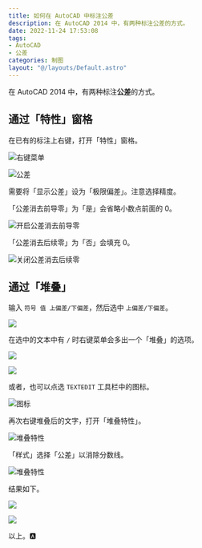 ```yaml
---
title: 如何在 AutoCAD 中标注公差
description: 在 AutoCAD 2014 中，有两种标注公差的方式。
date: 2022-11-24 17:53:08
tags:
- AutoCAD
- 公差
categories: 制图
layout: "@/layouts/Default.astro"
---
```


在 AutoCAD 2014 中，有两种标注**公差**的方式。

## 通过「特性」窗格

在已有的标注上右键，打开「特性」窗格。

![右键菜单](http://telegra.ph/file/540a9fe796d6a51b73282.png)

![公差](http://telegra.ph/file/d5ae69a9615a1aa6437ff.png)

需要将「显示公差」设为「极限偏差」。注意选择精度。

「公差消去前导零」为「是」会省略小数点前面的 0。

![开启公差消去前导零](http://telegra.ph/file/792b20aa1b988fe7323a6.png)

「公差消去后续零」为「否」会填充 0。

![关闭公差消去后续零](http://telegra.ph/file/a646234170dfcf2bd39fd.png)

## 通过「堆叠」

输入 `符号 值 上偏差/下偏差`，然后选中 `上偏差/下偏差`。

![](http://telegra.ph/file/a5e6105150a35e110e1df.png)

在选中的文本中有 `/` 时右键菜单会多出一个「堆叠」的选项。

![](http://telegra.ph/file/d844e454c8b91b99c2425.png)

![](http://telegra.ph/file/f1eb111b161668c71d0f3.png)

或者，也可以点选 `TEXTEDIT` 工具栏中的图标。

![图标](http://telegra.ph/file/b67a8ae0728365868acb6.png)

再次右键堆叠后的文字，打开「堆叠特性」。

![堆叠特性](http://telegra.ph/file/c6448eb051d12a373b8fa.png)

「样式」选择「公差」以消除分数线。

![堆叠特性](http://telegra.ph/file/69c1343f4bc77492dc2c8.png)

结果如下。

![](http://telegra.ph/file/b763f36b74cbf9bb64f63.png)

![](http://telegra.ph/file/2e5f91739f4a585055e57.png)

以上。🅰️
